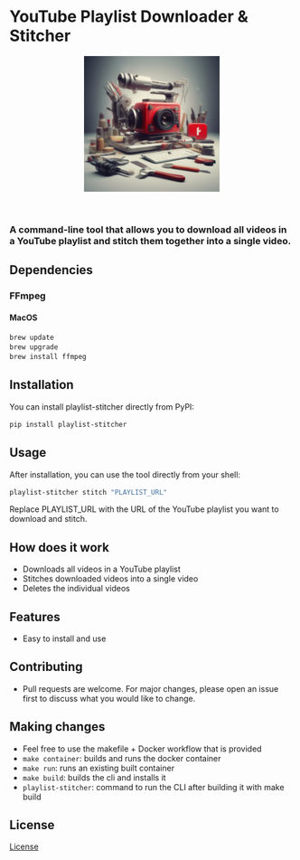 # YouTube Playlist Downloader & Stitcher

<img src="./youtools.jpeg" alt="youtools" style="width:25vw; min-width: 200px; max-width: 400px; display: block; margin-left: auto; margin-right: auto;"/>
</br></br>

### A command-line tool that allows you to download all videos in a YouTube playlist and stitch them together into a single video.

## Dependencies

### FFmpeg

#### MacOS

```bash
brew update
brew upgrade
brew install ffmpeg
```

## Installation

You can install playlist-stitcher directly from PyPI:

```bash
pip install playlist-stitcher
```

## Usage

After installation, you can use the tool directly from your shell:

```bash
playlist-stitcher stitch "PLAYLIST_URL"
```

Replace PLAYLIST_URL with the URL of the YouTube playlist you want to download and stitch.

## How does it work

- Downloads all videos in a YouTube playlist
- Stitches downloaded videos into a single video
- Deletes the individual videos

## Features

- Easy to install and use

## Contributing

- Pull requests are welcome. For major changes, please open an issue first to discuss what you would like to change.

## Making changes

- Feel free to use the makefile + Docker workflow that is provided
- `make container`: builds and runs the docker container
- `make run`: runs an existing built container
- `make build`: builds the cli and installs it
- `playlist-stitcher`: command to run the CLI after building it with make build

## License

[License](./LICENSE)
